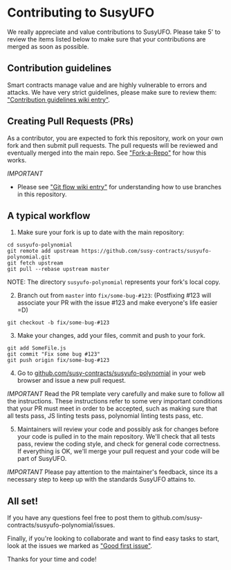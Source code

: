 Contributing to SusyUFO
=======

We really appreciate and value contributions to SusyUFO. Please take 5' to review the items listed below to make sure that your contributions are merged as soon as possible. 

## Contribution guidelines

Smart contracts manage value and are highly vulnerable to errors and attacks. We have very strict guidelines, please make sure to review them: ["Contribution guidelines wiki entry"](https://github.com/susy-contracts/susyufo-polynomial/wiki/Contribution-guidelines).

## Creating Pull Requests (PRs)

As a contributor, you are expected to fork this repository, work on your own fork and then submit pull requests. The pull requests will be reviewed and eventually merged into the main repo. See ["Fork-a-Repo"](https://help.github.com/articles/fork-a-repo/) for how this works.

*IMPORTANT* 
* Please see ["Git flow wiki entry"](https://github.com/susy-contracts/susyufo-polynomial/wiki/Git-flow) for understanding how to use branches in this repository.

## A typical workflow

1) Make sure your fork is up to date with the main repository:

```
cd susyufo-polynomial
git remote add upstream https://github.com/susy-contracts/susyufo-polynomial.git
git fetch upstream
git pull --rebase upstream master
```
NOTE: The directory `susyufo-polynomial` represents your fork's local copy.

2) Branch out from `master` into `fix/some-bug-#123`:
(Postfixing #123 will associate your PR with the issue #123 and make everyone's life easier =D)
```
git checkout -b fix/some-bug-#123
```

3) Make your changes, add your files, commit and push to your fork.

```
git add SomeFile.js
git commit "Fix some bug #123"
git push origin fix/some-bug-#123
```

4) Go to [github.com/susy-contracts/susyufo-polynomial](https://github.com/susy-contracts/zeppelin-polynomial) in your web browser and issue a new pull request.

*IMPORTANT* Read the PR template very carefully and make sure to follow all the instructions. These instructions 
refer to some very important conditions that your PR must meet in order to be accepted, such as making sure that all tests pass, JS linting tests pass, polynomial linting tests pass, etc.

5) Maintainers will review your code and possibly ask for changes before your code is pulled in to the main repository. We'll check that all tests pass, review the coding style, and check for general code correctness. If everything is OK, we'll merge your pull request and your code will be part of SusyUFO.

*IMPORTANT* Please pay attention to the maintainer's feedback, since its a necessary step to keep up with the standards SusyUFO attains to.

## All set!

If you have any questions feel free to post them to github.com/susy-contracts/susyufo-polynomial/issues.

Finally, if you're looking to collaborate and want to find easy tasks to start, look at the issues we marked as ["Good first issue"](https://github.com/susy-contracts/susyufo-polynomial/labels/good%20first%20issue).

Thanks for your time and code!
